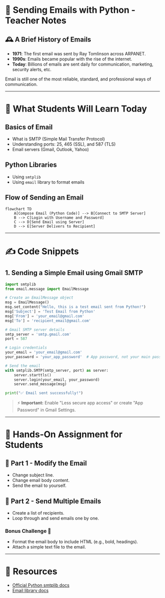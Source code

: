 
# 📧 Sending Emails with Python - Teacher Notes

## 🕰️ A Brief History of Emails
- **1971**: The first email was sent by Ray Tomlinson across ARPANET.
- **1990s**: Emails became popular with the rise of the internet.
- **Today**: Billions of emails are sent daily for communication, marketing, security alerts, etc.

Email is still one of the most reliable, standard, and professional ways of communication.

---

# 🧠 What Students Will Learn Today

## Basics of Email
- What is SMTP (Simple Mail Transfer Protocol)
- Understanding ports: 25, 465 (SSL), and 587 (TLS)
- Email servers (Gmail, Outlook, Yahoo)

## Python Libraries
- Using `smtplib`
- Using `email` library to format emails

## Flow of Sending an Email

```mermaid
flowchart TD
    A[Compose Email (Python Code)] --> B[Connect to SMTP Server]
    B --> C[Login with Username and Password]
    C --> D[Send Email using Server]
    D --> E[Server Delivers to Recipient]
```

---

# ✍️ Code Snippets

## 1. Sending a Simple Email using Gmail SMTP

```python
import smtplib
from email.message import EmailMessage

# Create an EmailMessage object
msg = EmailMessage()
msg.set_content("Hello, this is a test email sent from Python!")
msg['Subject'] = 'Test Email from Python'
msg['From'] = 'your_email@gmail.com'
msg['To'] = 'recipient_email@gmail.com'

# Gmail SMTP server details
smtp_server = 'smtp.gmail.com'
port = 587

# Login credentials
your_email = 'your_email@gmail.com'
your_password = 'your_app_password'  # App password, not your main password

# Send the email
with smtplib.SMTP(smtp_server, port) as server:
    server.starttls()
    server.login(your_email, your_password)
    server.send_message(msg)

print("✅ Email sent successfully!")
```

> ⚡ **Important:** Enable "Less secure app access" or create "App Password" in Gmail Settings.

---

# 🎯 Hands-On Assignment for Students

## 🧩 Part 1 - Modify the Email
- Change subject line.
- Change email body content.
- Send the email to yourself.

## 🧩 Part 2 - Send Multiple Emails
- Create a list of recipients.
- Loop through and send emails one by one.

### Bonus Challenge 💬
- Format the email body to include HTML (e.g., bold, headings).
- Attach a simple text file to the email.

---

# 📘 Resources
- [Official Python smtplib docs](https://docs.python.org/3/library/smtplib.html)
- [Email library docs](https://docs.python.org/3/library/email.message.html)
